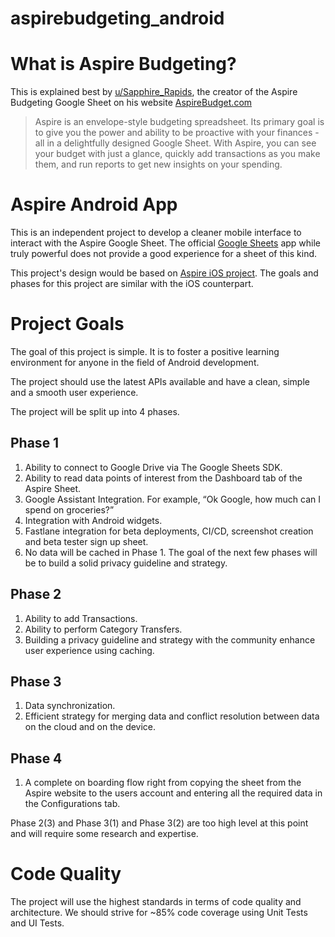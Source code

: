 # aspirebudgeting_android
# What is Aspire Budgeting?
This is explained best by [u/Sapphire_Rapids](https://www.reddit.com/user/Sapphire_Rapids/), the creator of the Aspire Budgeting Google Sheet on his website [AspireBudget.com](https://aspirebudget.com/)
> Aspire is an envelope-style budgeting spreadsheet. Its primary goal is to give you the power and ability to be proactive with your finances - all in a delightfully designed Google Sheet. With Aspire, you can see your budget with just a glance, quickly add transactions as you make them, and run reports to get new insights on your spending.

# Aspire Android App
This is an independent project to develop a cleaner mobile interface to interact with the Aspire Google Sheet. The official [Google Sheets](https://play.google.com/store/apps/details?id=com.google.android.apps.docs.editors.sheets) app while truly powerful does not provide a good experience for a sheet of this kind. 

This project's design would be based on [Aspire iOS project](https://github.com/mohitathwani/aspirebudgeting). The goals and phases for this project are similar with the iOS counterpart. 

# Project Goals
The goal of this project is simple. It is to foster a positive learning environment for anyone in the field of Android development. 

The project should use the latest APIs available and have a clean, simple and a smooth user experience. 

The project will be split up into 4 phases. 

## Phase 1

1. Ability to connect to Google Drive via The Google Sheets SDK. 
2. Ability to read data points of interest from the Dashboard tab of the Aspire Sheet. 
3. Google Assistant Integration. For example, “Ok Google, how much can I spend on groceries?”
4. Integration with Android widgets. 
5. Fastlane integration for beta deployments, CI/CD, screenshot creation and beta tester sign up sheet. 
6. No data will be cached in Phase 1. The goal of the next few phases will be to build a solid privacy guideline and strategy. 

## Phase 2

1. Ability to add Transactions. 
2. Ability to perform Category Transfers.
3. Building a privacy guideline and strategy with the community enhance user experience using caching. 

## Phase 3

1. Data synchronization. 
2. Efficient strategy for merging data and conflict resolution between data on the cloud and on the device. 

## Phase 4

1. A complete on boarding flow right from copying the sheet from the Aspire website to the users account and entering all the required data in the Configurations tab. 

Phase 2(3) and Phase 3(1) and Phase 3(2) are too high level at this point and will require some research and expertise. 

# Code Quality

The project will use the highest standards in terms of code quality and architecture. We should strive for ~85% code coverage using Unit Tests and UI Tests.


